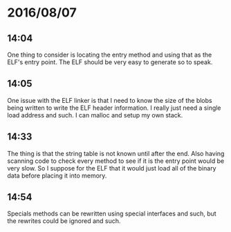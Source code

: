 # 2016/08/07

## 14:04

One thing to consider is locating the entry method and using that as the ELF's
entry point. The ELF should be very easy to generate so to speak.

## 14:05

One issue with the ELF linker is that I need to know the size of the blobs
being written to write the ELF header information. I really just need a single
load address and such. I can malloc and setup my own stack.

## 14:33

The thing is that the string table is not known until after the end. Also
having scanning code to check every method to see if it is the entry point
would be very slow. So I suppose for the ELF that it would just load all of
the binary data before placing it into memory.

## 14:54

Specials methods can be rewritten using special interfaces and such, but the
rewrites could be ignored and such.

